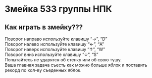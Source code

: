 # Змейка 533 группы НПК
## Как играть в змейку??? ##
Поворот направо используйте клавишу “→”, “D” \
Поворот налево используйте клавишу  “←”, “A” \
Поворот наверх используйте клавишу  “↑”, “W”\
Поворот вниз используйте клавишу “↓”, “S” \
Попытайтесь не ударятся об стенку или об свою тушу. \
Ваша главная задача съесть как можно больше яблок и поставить рекорд по кол-ву съеденных яблок.